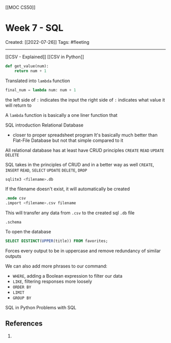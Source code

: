 [[MOC CS50]]

# Week 7 - SQL
Created:  [[2022-07-26]]
Tags: #fleeting 

---
[[CSV - Explained]]
[[CSV in Python]]


```python
def get_value(num):
    return num + 1
```
Translated into `lambda` function
```python
final_num = lambda num: num + 1
```
the left side of `:` indicates the input
the right side of `:` indicates what value it will return to

A `lambda` function is basically a one liner function that



SQL introduction
Relational Database
- closer to proper spreadsheet program
It's basically much better than Flat-File Database but not that simple compared to it

All relational database has at least have CRUD principles
`CREATE`
`READ`
`UPDATE`
`DELETE`


SQL takes in the principles of CRUD and in a better way as well
`CREATE`, `INSERT`
`READ`, `SELECT`
`UPDATE`
`DELETE`, `DROP`

```sql
sqlite3 <filename>.db
```
If the filename doesn't exist, it will automatically be created

```sql
.mode csv
.import <filename>.csv filename
```
This will transfer any data from `.csv` to the created sql `.db` file

```csv
.schema
```
To open the database


```sql
SELECT DISTINCT(UPPER(title)) FROM favorites;
```
Forces every output to be in uppercase and remove redundancy of similar outputs

We can also add more phrases to our command:
-   `WHERE`, adding a Boolean expression to filter our data
-   `LIKE`, filtering responses more loosely
-   `ORDER BY`
-   `LIMIT`
-   `GROUP BY`





SQL  in Python
Problems with SQL









## References
1. 